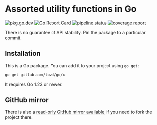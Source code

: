 # Assorted utility functions in Go

[![pkg.go.dev](https://pkg.go.dev/badge/gitlab.com/tozd/go/x)](https://pkg.go.dev/gitlab.com/tozd/go/x)
[![Go Report Card](https://goreportcard.com/badge/gitlab.com/tozd/go/x)](https://goreportcard.com/report/gitlab.com/tozd/go/x)
[![pipeline status](https://gitlab.com/tozd/go/x/badges/main/pipeline.svg?ignore_skipped=true)](https://gitlab.com/tozd/go/x/-/pipelines)
[![coverage report](https://gitlab.com/tozd/go/x/badges/main/coverage.svg)](https://gitlab.com/tozd/go/x/-/graphs/main/charts)

There is no guarantee of API stability. Pin the package to a particular commit.

## Installation

This is a Go package. You can add it to your project using `go get`:

```sh
go get gitlab.com/tozd/go/x
```

It requires Go 1.23 or newer.

## GitHub mirror

There is also a [read-only GitHub mirror available](https://github.com/tozd/go-x),
if you need to fork the project there.
